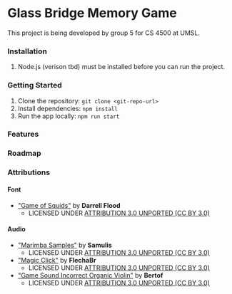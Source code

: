 # Glass Bridge Memory Game

This project is being developed by group 5 for CS 4500 at UMSL.

### Installation

1. Node.js (verison tbd) must be installed before you can run the project.

### Getting Started

1. Clone the repository: `git clone <git-repo-url>`
2. Install dependencies: `npm install`
3. Run the app locally: `npm run start`

### Features



### Roadmap


### Attributions
#### Font
* ["Game of Squids"](https://www.fonts4free.net/game-of-squids-font.html) by **Darrell Flood**
  - LICENSED UNDER [ATTRIBUTION 3.0 UNPORTED (CC BY 3.0)](https://creativecommons.org/licenses/by/3.0/legalcode)
#### Audio
<!-- NOTE: these aren't final, I'm just doing this to keep track of sounds I'm looking at. -Hans  -->
* ["Marimba Samples"](https://freesound.org/people/Samulis/packs/15684/) by **Samulis**
  - LICENSED UNDER [ATTRIBUTION 3.0 UNPORTED (CC BY 3.0)](https://creativecommons.org/licenses/by/3.0/legalcode)
* ["Magic Click"](https://freesound.org/people/FlechaBr/sounds/340159/) by **FlechaBr**
  - LICENSED UNDER [ATTRIBUTION 3.0 UNPORTED (CC BY 3.0)](https://creativecommons.org/licenses/by/3.0/legalcode)
* ["Game Sound Incorrect Organic Violin"](https://freesound.org/people/Bertrof/sounds/351565/) by **Bertof**
  - LICENSED UNDER [ATTRIBUTION 3.0 UNPORTED (CC BY 3.0)](https://creativecommons.org/licenses/by/3.0/legalcode)
